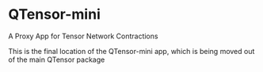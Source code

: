 # QTensor-mini
A Proxy App for Tensor Network Contractions

This is the final location of the QTensor-mini app, which is being moved out of the main QTensor package
